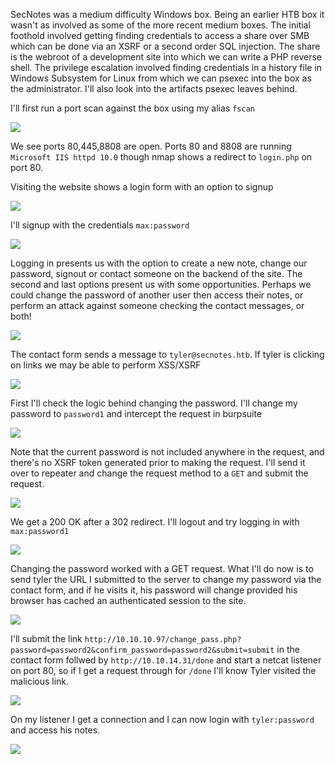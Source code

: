 SecNotes was a medium difficulty Windows box. Being an earlier HTB box it wasn't as involved as some of the more recent medium boxes. The initial foothold involved getting finding credentials to access a share over SMB which can be done via an XSRF or a second order SQL injection. The share is the webroot of a development site into which we can write a PHP reverse shell. The privilege escalation involved finding credentials in a history file in Windows Subsystem for Linux from which we can psexec into the box as the administrator. I'll also look into the artifacts psexec leaves behind.

I'll first run a port scan against the box using my alias `fscan`

<img src="images/fscan.png">

We see ports 80,445,8808 are open. Ports 80 and 8808 are running `Microsoft IIS httpd 10.0` though nmap shows a redirect to `login.php` on port 80.

Visiting the website shows a login form with an option to signup

<img src="images/secnoteslogin.png">

I'll signup with the credentials `max:password`

<img src="images/signup.png">

Logging in presents us with the option to create a new note, change our password, signout or contact someone on the backend of the site. The second and last options present us with some opportunities. Perhaps we could change the password of another user then access their notes, or perform an attack against someone checking the contact messages, or both!

<img src="images/home.png">

The contact form sends a message to `tyler@secnotes.htb`. If tyler is clicking on links we may be able to perform XSS/XSRF

<img src="images/contact.png">

First I'll check the logic behind changing the password. I'll change my password to `password1` and intercept the request in burpsuite

<img src="images/changepwdpost.png">

Note that the current password is not included anywhere in the request, and there's no XSRF token generated prior to making the request. I'll send it over to repeater and change the request method to a `GET` and submit the request.

<img src="images/changepwdget.png">

We get a 200 OK after a 302 redirect. I'll logout and try logging in with `max:password1`

<img src="images/home.png">

Changing the password worked with a GET request. What I'll do now is to send tyler the URL I submitted to the server to change my password via the contact form, and if he visits it, his password will change provided his browser has cached an authenticated session to the site.

<img src="images/tyler.png">

I'll submit the link `http://10.10.10.97/change_pass.php?password=password2&confirm_password=password2&submit=submit` in the contact form follwed by `http://10.10.14.31/done` and start a netcat listener on port 80, so if I get a request through for `/done` I'll know Tyler visited the malicious link.

<img src="images/done.png">

On my listener I get a connection and I can now login with `tyler:password` and access his notes.

<img src="images/reset.png">




